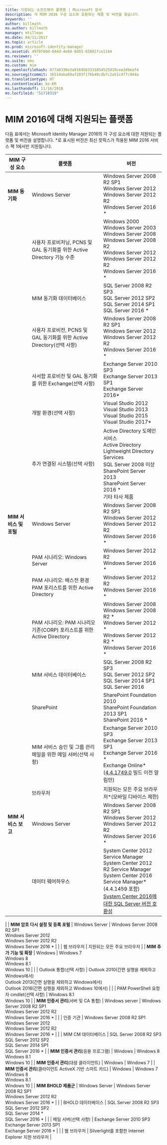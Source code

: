 ```yaml
---
title: 지원되는 소프트웨어 플랫폼 | Microsoft 문서
description: 각 MIM 2016 구성 요소와 호환되는 제품 및 버전을 찾습니다.
keywords: ''
author: billmath
ms.author: billmath
manager: mtillman
ms.date: 04/11/2017
ms.topic: article
ms.prod: microsoft-identity-manager
ms.assetid: 4978f60d-044d-4e84-8d93-65801fce1144
ms.reviewer: ''
ms.suite: ems
ms.custom: mim
ms.openlocfilehash: 077a0330e3a9169583331854525d19cee2d9eaf4
ms.sourcegitcommit: 3b514aba69af203f176b40cdb7c2a51c477c944a
ms.translationtype: HT
ms.contentlocale: ko-KR
ms.lasthandoff: 11/16/2018
ms.locfileid: "51718319"
---
```

# <a name="supported-platforms-for-mim-2016"></a>MIM 2016에 대해 지원되는 플랫폼

다음 표에서는 Microsoft Identity Manager 2016의 각 구성 요소에 대한 지원되는 플랫폼 및 버전을 설명합니다. *로 표시된 버전은 최신 핫픽스가 적용된 MIM 2016 서비스 팩 1에서만 지원됩니다.


| **MIM 구성 요소** | **플랫폼** | **버전** |
|-------------------|--------------|--------------|
| **MIM 동기화** | Windows Server | Windows Server 2008 R2 SP1<br/>Windows Server 2012<br/>Windows Server 2012 R2<br/>Windows Server 2016 * |
| | 사용자 프로비저닝, PCNS 및 GAL 동기화를 위한 Active Directory 기능 수준 | Windows 2000 <br/>Windows Server 2003<br/>Windows Server 2008<br/>Windows Server 2008 R2<br/>Windows Server 2012<br/>Windows Server 2012 R2<br/>Windows Server 2016 *
| | MIM 동기화 데이터베이스 | SQL Server 2008 R2 SP3<br/>SQL Server 2012 SP2<br/>SQL Server 2014 SP1 <br/> SQL Server 2016 * |
| | 사용자 프로비전, PCNS 및 GAL 동기화를 위한 Active Directory(선택 사항)|Windows Server 2008 R2 SP1<br/>Windows Server 2012<br/>Windows Server 2012 R2 <br/> Windows Server 2016 * |
| | 사서함 프로비전 및 GAL 동기화를 위한 Exchange(선택 사항)|Exchange Server 2010 SP3<br/>Exchange Server 2013 SP1<br/>Exchange Server 2016* |
| | 개발 환경(선택 사항) | Visual Studio 2012<br/>Visual Studio 2013 <br/> Visual Studio 2015 <br/> Visual Studio 2017* |
| | 추가 연결된 시스템(선택 사항) | Active Directory 도메인 서비스<br/>Active Directory<br/>Lightweight Directory Services<br/>SQL Server 2008 이상<br/>SharePoint Server 2013<br/> SharePoint Server 2016 * <br/> 기타 타사 제품 |
| **MIM 서비스 및 포털** | Windows Server | Windows Server 2008 R2 SP1<br/>Windows Server 2012<br/>Windows Server 2012 R2 <br/> Windows Server 2016 * |
| |PAM 시나리오: Windows Server | Windows Server 2012 R2 <br/> Windows Server 2016 * |
| |PAM 시나리오: 배스천 환경 PAM 포리스트를 위한 Active Directory | Windows Server 2012 R2 <br/> Windows Server 2016 * |
| |PAM 시나리오: PAM 시나리오 기존(CORP) 포리스트를 위한 Active Directory | Windows Server 2008 <br/> Windows Server 2008 R2 * <br/> Windows Server 2012 * <br/> Windows Server 2012 R2 * <br/> Windows Server 2016 * |
| | MIM 서비스 데이터베이스 | SQL Server 2008 R2 SP3<br/>SQL Server 2012 SP2<br/>SQL Server 2014 SP1 <br/> SQL Server 2016 |
| | SharePoint | SharePoint Foundation 2010<br/>SharePoint Foundation 2013 SP1 <br/> SharePoint 2016 * |
| | MIM 서비스 승인 및 그룹 관리 메일을 위한 메일 서버(선택 사항) | Exchange Server 2010 SP3<br/>Exchange Server 2013 SP1 <br/> Exchange Server 2016 * <br/> Exchange Online*([4.4.1749.0](https://docs.microsoft.com/microsoft-identity-manager/reference/version-history#version-4417490) 빌드 이전 알림만) |
| | 브라우저 | 지원되는 모든 주요 브라우저*(모바일 디바이스 제한)|
| **MIM 서비스 보고** | Windows Server |  Windows Server 2008 R2 SP1<br/>Windows Server 2012 <br/>Windows Server 2012 R2 <br/> Windows Server 2016 * |
| | 데이터 웨어하우스 | System Center 2012 Service Manager <br/> System Center 2012 R2 Service Manager </br> System Center 2016 Service Manager*(4.4.1459 포함)<br/> [System Center 2016에 대한 SQL Server 버전 호환성](https://docs.microsoft.com/system-center/scsm/upgrade-to-sm-2016)
 |
| **MIM 암호 다시 설정 및 등록 포털** | Windows Server | Windows Server 2008 R2 SP1<br/>Windows Server 2012<br/>Windows Server 2012 R2 <br/> Windows Server 2016 * |
| | 웹 브라우저 | 지원되는 모든 주요 브라우저 |
| **MIM 추가 기능 및 확장** | Windows | Windows 7<br/>Windows 8<br/>Windows 8.1<br/>Windows 10 |
| | Outlook 통합(선택 사항) | Outlook 2010(간편 실행을 제외하고 Windows에서)<br/>Outlook 2013(간편 실행을 제외하고 Windows에서) <br/> Outlook 2016(간편 실행을 제외하고 Windows 10에서) |
| | PAM PowerShell 요청자 cmdlet(선택 사항) | Windows 8.1<br/>Windows 10 |
| **MIM 인증서 관리**(서버 및 CA 통합) | Windows server | Windows Server 2008 R2 SP1<br/>Windows Server 2012 R2 <br/> Windows Server 2016 * |
| | 인증 기관 | Windows Server 2008 R2 SP1<br/>Windows Server 2012<br/>Windows Server 2012 R2 <br/> Windows Server 2016 * |
| | MIM CM 데이터베이스 | SQL Server 2008 R2 SP3<br/>SQL Server 2012 SP2<br/>SQL Server 2014 SP1 <br/> SQL Server 2016 * |
| **MIM 인증서 관리**(응용 프로그램) | Windows | Windows 8<br/>Windows 8.1<br/>Windows 10 |
| **MIM 인증서 관리**(대량 클라이언트) | Windows | Windows 7 |
| **MIM 인증서 관리**(클라이언트 ActiveX 기반 스마트 카드) | Windows | Windows 7 </br> Windows 8 </br> Windows 8.1 </br> Windows 10 |
| **MIM BHOLD 제품군** | Windows Server | Windows Server 2008 R2 SP1<br/>Windows Server 2012 R2 <br/> Windows Server 2016 * |
| | BHOLD 데이터베이스 | SQL Server 2008 R2 SP3<br/>SQL Server 2012 SP2 <br/> SQL Server 2014 * <br/> SQL Server 2016 * |
| | 메일 서버(선택 사항) | Exchange Server 2010 SP3<br/>Exchange Server 2013 SP1 <br/> Exchange Server 2016 * |
| | 웹 브라우저 | Silverlight를 포함한 Internet Explorer 지원 브라우저 |
